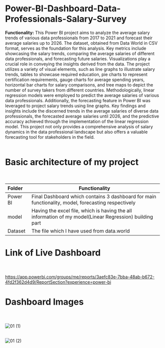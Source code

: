# Power-BI-Dashboard-Data-Professionals-Salary-Survey


**Functionality:** This Power BI project aims to analyze the average 
salary trends of various data professionals from 2017 to 2021 
and forecast their average salaries up to 2026. The dataset, 
obtained from Data World in CSV format, serves as the 
foundation for this analysis. Key metrics include showcasing the 
salary trends, comparing the average salaries of different data 
professionals, and forecasting future salaries.
Visualizations play a crucial role in conveying the insights 
derived from the data. The project utilizes a variety of visual 
elements, such as line graphs to illustrate salary trends, tables to 
showcase required education, pie charts to represent 
certification requirements, gauge charts for average spending 
years, horizontal bar charts for salary comparisons, and tree 
maps to depict the number of survey takers from different 
countries.
Methodologically, linear regression models were employed 
to predict the average salaries of various data professionals. 
Additionally, the forecasting feature in Power BI was leveraged 
to project salary trends using line graphs.
Key findings and insights include the discerned trends in the 
average salaries of diverse data professionals, the forecasted 
average salaries until 2026, and the predictive accuracy 
achieved through the implementation of the linear regression 
model. This project not only provides a comprehensive analysis 
of salary dynamics in the data professional landscape but also 
offers a valuable forecasting tool for stakeholders in the field.<br><br>

# Basic architecture of my project<br><br>


| Folder | Functionality | 
| :--- | --- |
| Power BI | Final Dashboard which contains 3 dashboard for main functionality, model, forecasting respectively |
| model | Having the excel file, which is having the all information of my model(Linear Regression) building part |
| Dataset | The file which I have used from data.world |



# Link of Live Dashboard<br><br>
https://app.powerbi.com/groups/me/reports/3aefc83e-7bba-48ab-b672-4fd2f362d4d9/ReportSection?experience=power-bi

# Dashboard Images<br><br>

![01 (1)](https://github.com/iamistiyak/Power-BI-Dashboard-Data-Professionals-Salary-Survey/assets/86108816/9ceae9c8-b3d0-4ddf-95fb-cb57e65c947c)  <br><br>

![01 (2)](https://github.com/iamistiyak/Power-BI-Dashboard-Data-Professionals-Salary-Survey/assets/86108816/bf87116a-8961-4e4f-b2b5-b1f88c9ee876)  <br><br>


